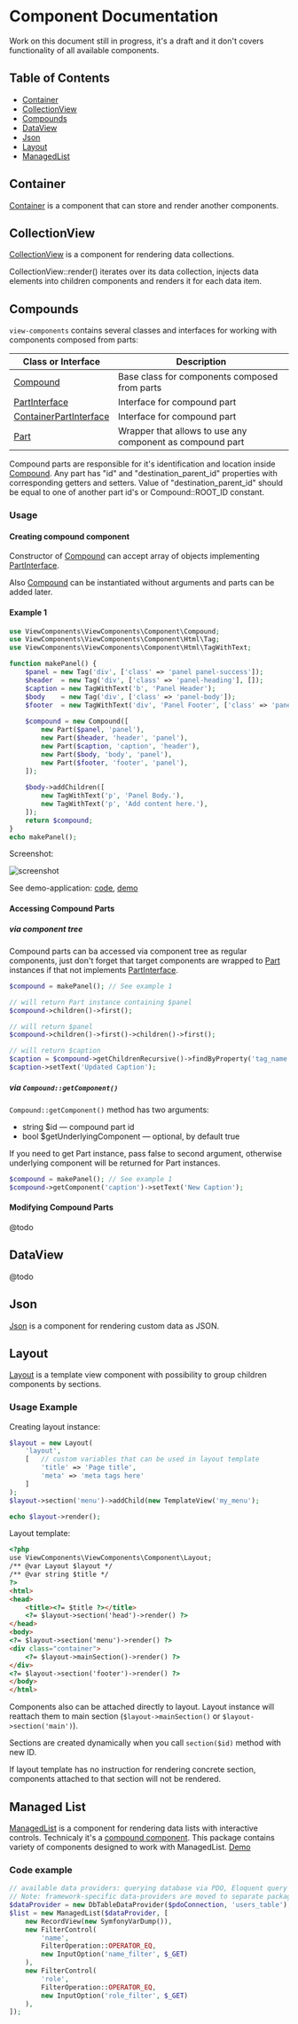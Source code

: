 Component Documentation
===

Work on this document still in progress, it's a draft and it don't covers functionality of all available components.

## Table of Contents 
- [Container](#container)
- [CollectionView](#collectionview)
- [Compounds](#compounds)
- [DataView](#dataview)
- [Json](#json)
- [Layout](#layout)
- [ManagedList](#managedlist)

## Container

[Container](https://github.com/view-components/view-components/blob/master/src/Component/Container.php) is a component that can store and render another components.

## CollectionView

[CollectionView](https://github.com/view-components/view-components/blob/master/src/Component/CollectionView.php) is a component for rendering data collections.
 
CollectionView::render() iterates over its data collection,
injects data elements into children components and renders it for each data item.

## Compounds

`view-components` contains several classes and interfaces for working with components composed from parts:

Class or Interface | Description
--- | ---
[Compound](https://github.com/view-components/view-components/blob/master/src/Component/Compound.php "ViewComponents\ViewComponents\Component\Compound") | Base class for components composed from parts
[PartInterface](https://github.com/view-components/view-components/blob/master/src/Base/Compound/PartInterface.php "ViewComponents\ViewComponents\Base\Compound\PartInterface") | Interface for compound part
[ContainerPartInterface](https://github.com/view-components/view-components/blob/master/src/Base/Compound/ContainerPartInterface.php "ViewComponents\ViewComponents\Base\Compound\ContainerPartInterface") | Interface for compound part
[Part](https://github.com/view-components/view-components/blob/master/src/Component/Part.php "ViewComponents\ViewComponents\Component\Part") | Wrapper that allows to use any component as compound part 

Compound parts are responsible for it's identification and location inside [Compound](https://github.com/view-components/view-components/blob/master/src/Component/Compound.php "ViewComponents\ViewComponents\Component\Compound").
Any part has "id" and "destination_parent_id" properties with corresponding getters and setters.
Value of  "destination_parent_id" should be equal to one of another part id's or Compound::ROOT_ID constant.

### Usage

#### Creating compound component

Constructor of
[Compound](https://github.com/view-components/view-components/blob/master/src/Component/Compound.php "ViewComponents\ViewComponents\Component\Compound")
can accept array of objects implementing
[PartInterface](https://github.com/view-components/view-components/blob/master/src/Base/Compound/PartInterface.php "ViewComponents\ViewComponents\Base\Compound\PartInterface").

Also [Compound](https://github.com/view-components/view-components/blob/master/src/Component/Compound.php "ViewComponents\ViewComponents\Component\Compound")
can be instantiated without arguments and parts can be added later.

#### Example 1

```php
use ViewComponents\ViewComponents\Component\Compound;
use ViewComponents\ViewComponents\Component\Html\Tag;
use ViewComponents\ViewComponents\Component\Html\TagWithText;

function makePanel() {
    $panel = new Tag('div', ['class' => 'panel panel-success']);
    $header  = new Tag('div', ['class' => 'panel-heading'], []);
    $caption = new TagWithText('b', 'Panel Header');
    $body    = new Tag('div', ['class' => 'panel-body']);
    $footer  = new TagWithText('div', 'Panel Footer', ['class' => 'panel-footer']);
    
    $compound = new Compound([
        new Part($panel, 'panel'),
        new Part($header, 'header', 'panel'),
        new Part($caption, 'caption', 'header'),
        new Part($body, 'body', 'panel'),
        new Part($footer, 'footer', 'panel'),
    ]);
    
    $body->addChildren([
        new TagWithText('p', 'Panel Body.'),
        new TagWithText('p', 'Add content here.'),
    ]);
    return $compound;
}    
echo makePanel();
```

Screenshot:

![screenshot](https://i.gyazo.com/bbefc24e94831c112175fea2294cda31.png)

See demo-application: 
[code](https://github.com/view-components/view-components/blob/master/tests/webapp/Controller.php#L252),
[demo](http://view-components.herokuapp.com/index.php/demo6)

#### Accessing Compound Parts

##### via component tree

Compound parts can ba accessed via component tree as regular components,
just don't forget that target components are wrapped to 
[Part](https://github.com/view-components/view-components/blob/master/src/Component/Part.php "ViewComponents\ViewComponents\Component\Part")
instances if that not implements
[PartInterface](https://github.com/view-components/view-components/blob/master/src/Base/Compound/PartInterface.php "ViewComponents\ViewComponents\Base\Compound\PartInterface").

```php
$compound = makePanel(); // See example 1

// will return Part instance containing $panel
$compound->children()->first(); 

// will return $panel 
$compound->children()->first()->children()->first();

// will return $caption
$caption = $compound->getChildrenRecursive()->findByProperty('tag_name', 'b', true);
$caption->setText('Updated Caption');

```

##### via `Compound::getComponent()`

`Compound::getComponent()` method has two arguments:

* string $id &mdash; compound part id
* bool $getUnderlyingComponent &mdash; optional, by default true

If you need to get Part instance, pass false to second argument,
otherwise underlying component will be returned for Part instances.

```php
$compound = makePanel(); // See example 1
$compound->getComponent('caption')->setText('New Caption');
```

#### Modifying Compound Parts

@todo

## DataView

@todo

## Json

[Json](https://github.com/view-components/view-components/blob/master/src/Component/Json.php "ViewComponents\ViewComponents\Component\Json") is a component for rendering custom data as JSON.

## Layout

[Layout](https://github.com/view-components/view-components/blob/master/src/Component/Layout.php "ViewComponents\ViewComponents\Component\Layout") is a template view component with possibility to group children components by sections.

### Usage Example

Creating layout instance:
```php
$layout = new Layout(
    'layout',
    [   // custom variables that can be used in layout template
        'title' => 'Page title',
        'meta' => 'meta tags here'
    ]
);
$layout->section('menu')->addChild(new TemplateView('my_menu');

echo $layout->render();

```

Layout template:
```html
<?php
use ViewComponents\ViewComponents\Component\Layout;
/** @var Layout $layout */
/** @var string $title */
?>
<html>
<head>
    <title><?= $title ?></title>
    <?= $layout->section('head')->render() ?>
</head>
<body>
<?= $layout->section('menu')->render() ?>
<div class="container">
    <?= $layout->mainSection()->render() ?>
</div>
<?= $layout->section('footer')->render() ?>
</body>
</html>
```
Components also can be attached directly to layout. Layout instance will reattach them to main section (`$layout->mainSection()` or `$layout->section('main')`).

Sections are created dynamically when you call `section($id)` method with new ID. 

If layout template has no instruction for rendering concrete section, components attached to that section will not be rendered.

## Managed List

[ManagedList](https://github.com/view-components/view-components/blob/master/src/Component/ManagedList.php) is a component for rendering data lists with interactive controls.
Technicaly it's a [compound component](#compounds). This package contains variety of components designed to work with ManagedList.
[Demo](http://view-components.herokuapp.com/index.php/demo9_1) 

### Code example
```php
// available data providers: querying database via PDO, Eloquent query builder (Laravel), Doctrine, php array as data source, etc.
// Note: framework-specific data-providers are moved to separate packages.
$dataProvider = new DbTableDataProvider($pdoConnection, 'users_table');
$list = new ManagedList($dataProvider, [
    new RecordView(new SymfonyVarDump()),
    new FilterControl(
        'name',
        FilterOperation::OPERATOR_EQ,
        new InputOption('name_filter', $_GET)
    ),
    new FilterControl(
        'role',
        FilterOperation::OPERATOR_EQ,
        new InputOption('role_filter', $_GET)
    ),
]);
```


